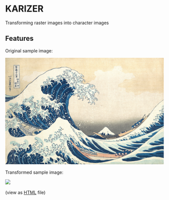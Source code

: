 KARIZER
========

Transforming raster images into character images

Features
------------

Original sample image:

![](sample/sample.jpg)

Transformed sample image:

![](../assets/images/sample-transformed.png)

(view as [HTML](https://raw.githubusercontent.com/kinoubenkyou/karizer/master/sample/sample-transformed) file)
